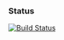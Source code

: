 ### Status
[![Build Status](https://travis-ci.org/jlepird/BayesPref.png)](https://travis-ci.org/jlepird/BayesPref)
